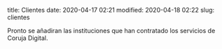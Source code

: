 title: Clientes 
date: 2020-04-17 02:21
modified: 2020-04-18 02:22
slug: clientes

Pronto se añadiran las instituciones que han contratado los servicios de Coruja Digital.
